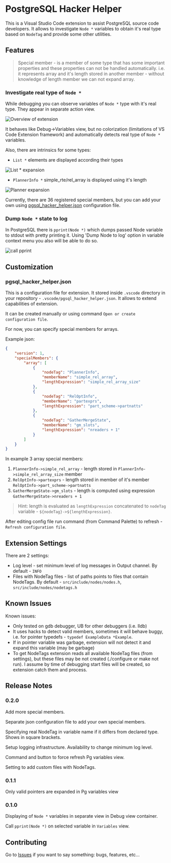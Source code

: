 # PostgreSQL Hacker Helper

This is a Visual Studio Code extension to assist PostgreSQL source code developers.
It allows to investigate `Node *` variables to obtain it's real type based on `NodeTag`
and provide some other utilities.

## Features

> Special member - is a member of some type that has some important properties and these properties can not be handled automatically.
> i.e. it represents array and it's length stored in another member - without knowledge of length member we can not expand array.

### Investigate real type of `Node *`

While debugging you can observe variables of `Node *` type with it's real type.
They appear in separate action view.

![Overview of extension](resources/overview.gif)

It behaves like Debug->Variables view, but no colorization (limitations of VS Code Extension framework) and automatically detects real type of `Node *` variables.

Also, there are intrinsics for some types:

- `List *` elements are displayed according their types

![List * expansion](resources/list.gif)

- `PlannerInfo *` simple_rte/rel_array is displayed using it's length

![Planner expansion](resources/planner.gif)

Currently, there are 36 registered special members, but you can add your own using [pgsql_hacker_helper.json](#pgsql_hacker_helperjson) configuration file.

### Dump `Node *` state to log

In PostgreSQL there is `pprint(Node *)` which dumps passed Node variable to stdout with pretty printing it.
Using 'Dump Node to log' option in variable context menu you also will be able to do so.

![call pprint](resources/dump.gif)

## Customization

### pgsql_hacker_helper.json

This is a configuration file for extension.
It stored inside `.vscode` directory in your repository - `.vscode/pgsql_hacker_helper.json`.
It allows to extend capabilities of extension.

It can be created manually or using command `Open or create configuration file`.

For now, you can specify special members for arrays.

Example json:

```json
{
    "version": 1,
    "specialMembers": {
        "array": [
            {
                "nodeTag": "PlannerInfo",
                "memberName": "simple_rel_array",
                "lengthExpression": "simple_rel_array_size"
            },
            {
                "nodeTag": "RelOptInfo",
                "memberName": "partexprs",
                "lengthExpression": "part_scheme->partnatts"
            },
            {
                "nodeTag": "GatherMergeState",
                "memberName": "gm_slots",
                "lengthExpression": "nreaders + 1"
            }
        ]
    }
}
```

In example 3 array special members:

1. `PlannerInfo->simple_rel_array` - length stored in `PlannerInfo->simple_rel_array_size` member
2. `RelOptInfo->partexprs` - length stored in member of it's member `RelOptInfo->part_scheme->partnatts`
3. `GatherMergeState->gm_slots` - length is computed using expression `GatherMergeState->nreaders + 1`

> Hint: length is evaluated as `lengthExpression` concatenated to `nodeTag` variable - `${nodeTag}->${lengthExpression}`.

After editing config file run command (from Command Palette) to refresh - `Refresh configuration file`.

## Extension Settings

There are 2 settings:

- Log level - set minimum level of log messages in Output channel. By default - `INFO`
- Files with NodeTag files - list of paths points to files that contain NodeTags. By default - `src/include/nodes/nodes.h`, `src/include/nodes/nodetags.h`

## Known Issues

Known issues:

- Only tested on gdb debugger, UB for other debuggers (i.e. lldb)
- It uses hacks to detect valid members, sometimes it will behave buggy, i.e. for pointer typedefs - `typedef ExampleData *Example`.
- If in pointer variable was garbage, extension will not detect it and expand this variable (may be garbage)
- To get NodeTags extension reads all available NodeTag files (from settings), but
  these files may be not created (./configure or make not run). I assume by time
  of debugging start files will be created, so extension catch them and process.

## Release Notes

### 0.2.0

Add more special members.

Separate json configuration file to add your own special members.

Specifying real NodeTag in variable name if it differs from declared type. Shows in square brackets.

Setup logging infrastructure. Availability to change minimum log level.

Command and button to force refresh Pg variables view.

Setting to add custom files with NodeTags.

### 0.1.1

Only valid pointers are expanded in Pg variables view

### 0.1.0

Displaying of `Node *` variables in separate view in Debug view container.

Call `pprint(Node *)` on selected variable in `Variables` view.

## Contributing

Go to [Issues](https://github.com/ashenBlade/postgres-dev-helper/issues) if you want to say something: bugs, features, etc...
